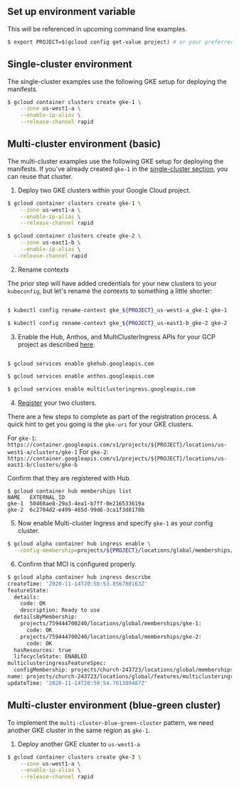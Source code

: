 ## Set up environment variable

This will be referenced in upcoming command line examples.

```bash
$ export PROJECT=$(gcloud config get-value project) # or your preferred project
```


## Single-cluster environment

The single-cluster examples use the following GKE setup for deploying the manifests.

```bash
$ gcloud container clusters create gke-1 \
	--zone us-west1-a \
	--enable-ip-alias \
  	--release-channel rapid 
```


## Multi-cluster environment (basic)

The multi-cluster examples use the following GKE setup for deploying the manifests. If you've already created `gke-1` in the [single-cluster section](#), you can reuse that cluster.

1. Deploy two GKE clusters within your Google Cloud project.

```bash
$ gcloud container clusters create gke-1 \
	--zone us-west1-a \
	--enable-ip-alias \
 	--release-channel rapid 

$ gcloud container clusters create gke-2 \
	--zone us-east1-b \
	--enable-ip-alias \
  --release-channel rapid 
```

2. Rename contexts

The prior step will have added credentials for your new clusters to your `kubeconfig`, but let's rename the contexts to something a little shorter:

```bash

$ kubectl config rename-context gke_${PROJECT}_us-west1-a_gke-1 gke-1

$ kubectl config rename-context gke_${PROJECT}_us-east1-b_gke-2 gke-2
```

3. Enable the Hub, Anthos, and MultiClusterIngress APIs for your GCP project as described [here](https://cloud.google.com/kubernetes-engine/docs/how-to/ingress-for-anthos-setup#before_you_begin).

```bash

$ gcloud services enable gkehub.googleapis.com

$ gcloud services enable anthos.googleapis.com

$ gcloud services enable multiclusteringress.googleapis.com
```

4. [Register](https://cloud.google.com/kubernetes-engine/docs/how-to/ingress-for-anthos-setup#registering_your_clusters) your two clusters. 

There are a few steps to complete as part of the registration process. A quick hint to get you going is the `gke-uri` for your GKE clusters. 

For `gke-1`: ```https://container.googleapis.com/v1/projects/${PROJECT}/locations/us-west1-a/clusters/gke-1```
For `gke-2`: ```https://container.googleapis.com/v1/projects/${PROJECT}/locations/us-east1-b/clusters/gke-b```


Confirm that they are registered with Hub.

```
$ gcloud container hub memberships list
NAME   EXTERNAL_ID
gke-1  50468ae8-29a3-4ea1-b7ff-0e216533619a
gke-2  6c2704d2-e499-465d-99d6-3ca1f3d8170b
```

5. Now enable Multi-cluster Ingress and specify `gke-1` as your config cluster.

```bash
$ gcloud alpha container hub ingress enable \
  --config-membership=projects/${PROJECT}/locations/global/memberships/gke-1
```

6. Confirm that MCI is configured properly.

```bash
$ gcloud alpha container hub ingress describe
createTime: '2020-11-14T20:50:53.856780163Z'
featureState:
  details:
    code: OK
    description: Ready to use
  detailsByMembership:
    projects/759444700240/locations/global/memberships/gke-1:
      code: OK
    projects/759444700240/locations/global/memberships/gke-2:
      code: OK
  hasResources: true
  lifecycleState: ENABLED
multiclusteringressFeatureSpec:
  configMembership: projects/church-243723/locations/global/memberships/gke-1
name: projects/church-243723/locations/global/features/multiclusteringress
updateTime: '2020-11-14T20:50:54.761389487Z'
```

## Multi-cluster environment (blue-green cluster)

To implement the `multi-cluster-blue-green-cluster` pattern, we need another GKE cluster in the same region as `gke-1`.

1. Deploy another GKE cluster to `us-west1-a`

```bash
$ gcloud container clusters create gke-3 \
	--zone us-west1-a \
	--enable-ip-alias \
 	--release-channel rapid 
```